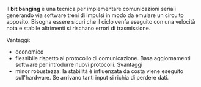 
Il **bit banging** è una tecnica per implementare comunicazioni seriali generando via software treni di impulsi in modo da emulare un circuito apposito.
Bisogna essere sicuri che il ciclo venfa eseguito con una velocità nota e stabile altrimenti si rischano errori di trasmissione.  

Vantaggi:  
* economico
* flessibile rispetto al protocollo di comunicazione. Basa aggiornamenti software per introdurre nuovi protocolli.
Svantaggi
* minor robustezza: la stabilità è influenzata da costa viene eseguito sull'hardware. Se arrivano tanti input si richia di perdere dati.